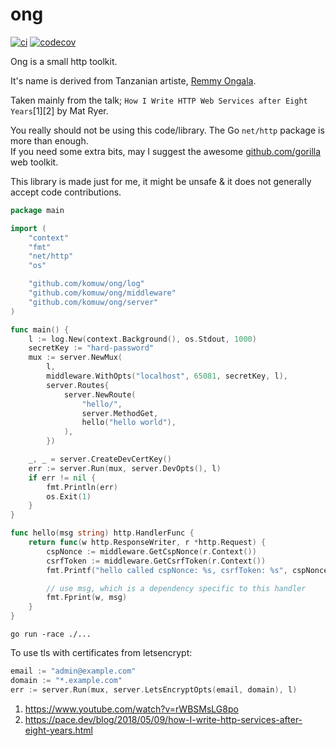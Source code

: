 # ong

[![ci](https://github.com/komuw/ong/workflows/ong%20ci/badge.svg)](https://github.com/komuw/ong/actions)
[![codecov](https://codecov.io/gh/komuw/ong/branch/main/graph/badge.svg)](https://codecov.io/gh/komuw/ong)


Ong is a small http toolkit. 

It's name is derived from Tanzanian artiste, [Remmy Ongala](https://en.wikipedia.org/wiki/Remmy_Ongala).


Taken mainly from the talk; `How I Write HTTP Web Services after Eight Years`[1][2] by Mat Ryer.    


You really should not be using this code/library. The Go `net/http` package is more than enough.    
If you need some extra bits, may I suggest the awesome [github.com/gorilla](https://github.com/gorilla) web toolkit.    


This library is made just for me, it might be unsafe & it does not generally accept code contributions.       


```go
package main

import (
	"context"
	"fmt"
	"net/http"
	"os"

	"github.com/komuw/ong/log"
	"github.com/komuw/ong/middleware"
	"github.com/komuw/ong/server"
)

func main() {
	l := log.New(context.Background(), os.Stdout, 1000)
	secretKey := "hard-password"
	mux := server.NewMux(
		l,
		middleware.WithOpts("localhost", 65081, secretKey, l),
		server.Routes{
			server.NewRoute(
				"hello/",
				server.MethodGet,
				hello("hello world"),
			),
		})

	_, _ = server.CreateDevCertKey()
	err := server.Run(mux, server.DevOpts(), l)
	if err != nil {
		fmt.Println(err)
		os.Exit(1)
	}
}

func hello(msg string) http.HandlerFunc {
	return func(w http.ResponseWriter, r *http.Request) {
		cspNonce := middleware.GetCspNonce(r.Context())
		csrfToken := middleware.GetCsrfToken(r.Context())
		fmt.Printf("hello called cspNonce: %s, csrfToken: %s", cspNonce, csrfToken)

		// use msg, which is a dependency specific to this handler
		fmt.Fprint(w, msg)
	}
}
```

`go run -race ./...`     


To use tls with certificates from letsencrypt:
```go
email := "admin@example.com"
domain := "*.example.com"
err := server.Run(mux, server.LetsEncryptOpts(email, domain), l)
```


1. https://www.youtube.com/watch?v=rWBSMsLG8po     
2. https://pace.dev/blog/2018/05/09/how-I-write-http-services-after-eight-years.html     
